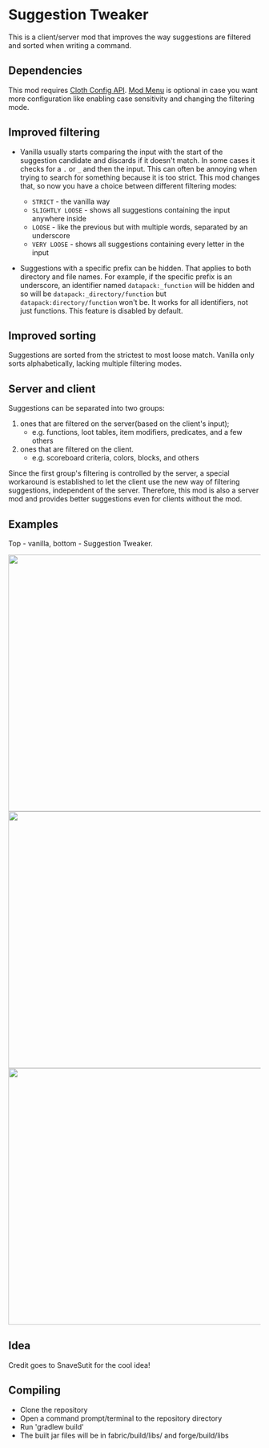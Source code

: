 # Suggestion Tweaker

This is a client/server mod that improves the way suggestions are filtered and sorted when writing a command.

## Dependencies

This mod requires [Cloth Config API](https://www.curseforge.com/minecraft/mc-mods/cloth-config). [Mod Menu](https://www.curseforge.com/minecraft/mc-mods/modmenu) is optional in case you want more configuration like enabling case sensitivity and changing the filtering mode.

## Improved filtering

- Vanilla usually starts comparing the input with the start of the suggestion candidate and discards if it doesn't match. In some cases it checks for a `.` or `_` and then the input. This can often be annoying when trying to search for something because it is too strict. This mod changes that, so now you have a choice between different filtering modes:
  - `STRICT` - the vanilla way
  - `SLIGHTLY LOOSE` - shows all suggestions containing the input anywhere inside
  - `LOOSE` - like the previous but with multiple words, separated by an underscore
  - `VERY LOOSE` - shows all suggestions containing every letter in the input


- Suggestions with a specific prefix can be hidden. That applies to both directory and file names. For example, if the specific prefix is an underscore, an identifier named `datapack:_function` will be hidden and so will be `datapack:_directory/function` but `datapack:directory/function` won't be. It works for all identifiers, not just functions. This feature is disabled by default.

## Improved sorting

Suggestions are sorted from the strictest to most loose match. Vanilla only sorts alphabetically, lacking multiple filtering modes.

## Server and client

Suggestions can be separated into two groups:
1. ones that are filtered on the server(based on the client's input);
    - e.g. functions, loot tables, item modifiers, predicates, and a few others
2. ones that are filtered on the client.
    - e.g. scoreboard criteria, colors, blocks, and others

Since the first group's filtering is controlled by the server, a special workaround is established to let the client use the new way of filtering suggestions, independent of the server. Therefore, this mod is also a server mod and provides better suggestions even for clients without the mod.

## Examples

Top - vanilla, bottom - Suggestion Tweaker.

<img src="https://user-images.githubusercontent.com/31567122/163831589-613e5483-f946-4afa-b8a7-069d714d9943.png" width="512">
<br/>
<img src="https://user-images.githubusercontent.com/31567122/163831940-3ea6063e-1adc-494c-b3cc-91f358331c7f.png" width="512">
<br/>
<img src="https://user-images.githubusercontent.com/31567122/163832068-dca72913-b8bb-4cda-b827-ae49fd43beba.png" width="512">

## Idea

Credit goes to SnaveSutit for the cool idea!

## Compiling
* Clone the repository
* Open a command prompt/terminal to the repository directory
* Run 'gradlew build'
* The built jar files will be in fabric/build/libs/ and forge/build/libs